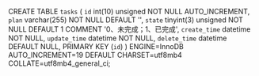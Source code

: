 CREATE TABLE `tasks` (
  `id` int(10) unsigned NOT NULL AUTO_INCREMENT,
  `plan` varchar(255) NOT NULL DEFAULT '',
  `state` tinyint(3) unsigned NOT NULL DEFAULT 1 COMMENT '0、未完成；1、已完成',
  `create_time` datetime NOT NULL,
  `update_time` datetime NOT NULL,
  `delete_time` datetime DEFAULT NULL,
  PRIMARY KEY (`id`)
) ENGINE=InnoDB AUTO_INCREMENT=19 DEFAULT CHARSET=utf8mb4 COLLATE=utf8mb4_general_ci;